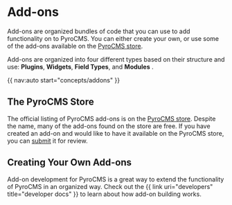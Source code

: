 # Add-ons

Add-ons are organized bundles of code that you can use to add functionality on to PyroCMS. You can either create your own, or use some of the add-ons available on the [PyroCMS store](http://www.pyrocms.com/store). 

Add-ons are organized into four different types based on their structure and use: **Plugins**, **Widgets**, **Field Types**, and **Modules** .

{{ nav:auto start="concepts/addons" }}

## The PyroCMS Store

The official listing of PyroCMS add-ons is on the [PyroCMS store](http://www.pyrocms.com/store). Despite the name, many of the add-ons found on the store are free. If you have created an add-on and would like to have it available on the PyroCMS store, you can [submit](http://www.pyrocms.com/store/add) it for review.

## Creating Your Own Add-ons

Add-on development for PyroCMS is a great way to extend the functionality of PyroCMS in an organized way. Check out the {{ link uri="developers" title="developer docs" }} to learn about how add-on building works.